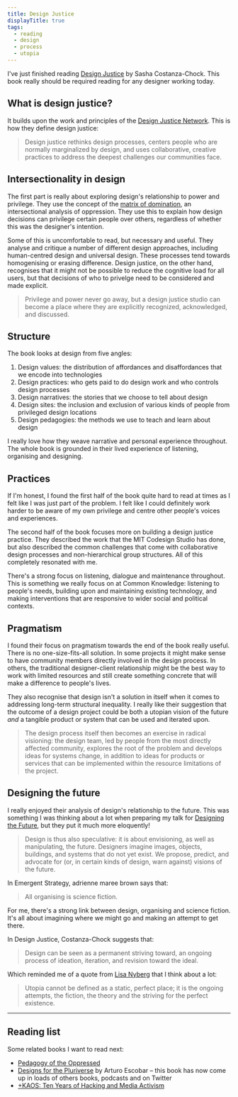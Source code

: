 ```yaml
---
title: Design Justice
displayTitle: true
tags:
  - reading
  - design
  - process
  - utopia
---
```


I've just finished reading [Design Justice](https://mitpress.mit.edu/books/design-justice) by Sasha Costanza-Chock. This book really should be required reading for any designer working today.

## What is design justice?
It builds upon the work and principles of the [Design Justice Network](https://designjustice.org/). This is how they define design justice:

> Design justice rethinks design processes, centers people who are normally marginalized by design, and uses collaborative, creative practices to address the deepest challenges our communities face.

<!-- more -->

## Intersectionality in design
The first part is really about exploring design's relationship to power and privilege. They use the concept of the [matrix of domination](https://en.wikipedia.org/wiki/Matrix_of_domination), an intersectional analysis of oppression. They use this to explain how design decisions can privilege certain people over others, regardless of whether this was the designer's intention.

Some of this is uncomfortable to read, but necessary and useful. They analyse and critique a number of different design approaches, including human-centred design and universal design. These processes tend towards homogenising or erasing difference. Design justice, on the other hand, recognises that it might not be possible to reduce the cognitive load for all users, but that decisions of who to privelge need to be considered and made explicit.

> Privilege and power never go away, but a design justice studio can become a place where they are explicitly recognized, acknowledged, and discussed.

## Structure
The book looks at design from five angles:
1. Design values: the distribution of affordances and disaffordances that we encode into technologies 
2. Design practices: who gets paid to do design work and who controls design processes
3. Design narratives: the stories that we choose to tell about design
4. Design sites: the inclusion and exclusion of various kinds of people from privileged design locations
5. Design pedagogies: the methods we use to teach and learn about design

I really love how they weave narrative and personal experience throughout. The whole book is grounded in their lived experience of listening, organising and designing. 

## Practices
If I'm honest, I found the first half of the book quite hard to read at times as I felt like I was just part of the problem. I felt like I could definitely work harder to be aware of my own privilege and centre other people's voices and experiences.

The second half of the book focuses more on building a design justice practice. They described the work that the MIT Codesign Studio has done, but also described the common challenges that come with collaborative design processes and non-hierarchical group structures. All of this completely resonated with me.

There's a strong focus on listening, dialogue and maintenance throughout. This is something we really focus on at Common Knowledge: listening to people's needs, building upon and maintaining existing technology, and making interventions that are responsive to wider social and political contexts.

## Pragmatism
I found their focus on pragmatism towards the end of the book really useful. There is no one-size-fits-all solution. In some projects it might make sense to have community members directly involved in the design process. In others, the traditional designer-client relationship might be the best way to work with limited resources and still create something concrete that will make a difference to people's lives.

They also recognise that design isn't a solution in itself when it comes to addressing long-term structural inequality. I really like their suggestion that the outcome of a design project could be both a utopian vision of the future *and* a tangible product or system that can be used and iterated upon.

> The design process itself then becomes an exercise in radical visioning: the design team, led by people from the most directly affected community, explores the root of the problem and develops ideas for systems change, in addition to ideas for products or services that can be implemented within the resource limitations of the project.

## Designing the future
I really enjoyed their analysis of design's relationship to the future. This was something I was thinking about a lot when preparing my talk for [Designing the Future](https://www.are.na/block/7435321), but they put it much more eloquently!

> Design is thus also speculative: it is about envisioning, as well as manipulating, the future. Designers imagine images, objects, buildings, and systems that do not yet exist. We propose, predict, and advocate for (or, in certain kinds of design, warn against) visions of the future.

In Emergent Strategy, adrienne maree brown says that:
> All organising is science fiction.

For me, there's a strong link between design, organising and science fiction. It's all about imagining where we might go and making an attempt to get there.

In Design Justice, Costanza-Chock suggests that:

> Design can be seen as a permanent striving toward, an ongoing process of ideation, iteration, and revision toward the ideal.

Which reminded me of a quote from [Lisa Nyberg](http://www.lisanyberg.net/pedagogy-and-political-movement-the-promise-of-an-intense-ecstatic-future/) that I think about a lot:
> Utopia cannot be defined as a static, perfect place; it is the ongoing attempts, the fiction, the theory and the striving for the perfect existence.

---

## Reading list
Some related books I want to read next:
- [Pedagogy of the Oppressed](https://en.wikipedia.org/wiki/Pedagogy_of_the_Oppressed)
- [Designs for the Pluriverse](https://www.dukeupress.edu/designs-for-the-pluriverse) by Arturo Escobar – this book has now come up in loads of others books, podcasts and on Twitter
- [+KAOS: Ten Years of Hacking and Media Activism](https://networkcultures.org/blog/publication/kaos-ten-years-of-hacking-and-media-activism/)